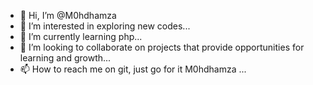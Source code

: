 - 👋 Hi, I’m @M0hdhamza
- 👀 I’m interested in exploring new codes...
- 🌱 I’m currently learning php...
- 💞️ I’m looking to collaborate on projects that provide opportunities for learning and growth...
- 📫 How to reach me on git, just go for it M0hdhamza ...

<!---
M0hdhamza/M0hdhamza is a ✨ special ✨ repository because its `README.md` (this file) appears on your GitHub profile.
You can click the Preview link to take a look at your changes.
--->
